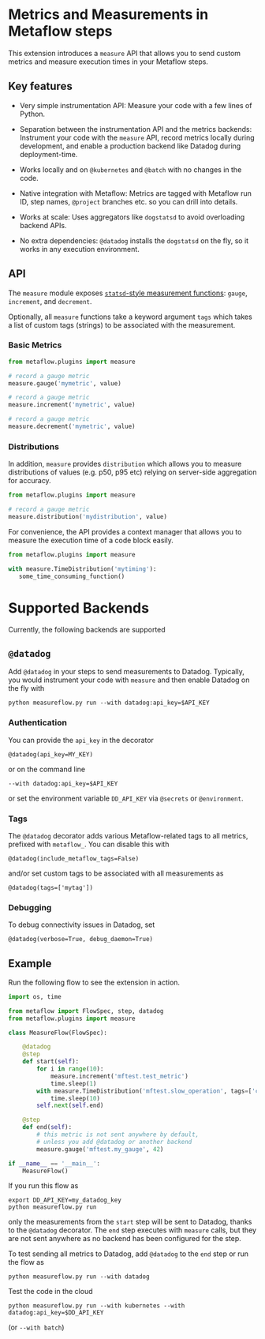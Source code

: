 
# Metrics and Measurements in Metaflow steps

This extension introduces a `measure` API that allows you to send custom
metrics and measure execution times in your Metaflow steps.

## Key features

 - Very simple instrumentation API: Measure your code with a few
   lines of Python.

 - Separation between the instrumentation API and the metrics
   backends: Instrument your code with the `measure` API,
   record metrics locally during development, and enable a
   production backend like Datadog during deployment-time.

 - Works locally and on `@kubernetes` and `@batch` with no
   changes in the code.

 - Native integration with Metaflow: Metrics are tagged
   with Metaflow run ID, step names, `@project` branches
   etc. so you can drill into details.

 - Works at scale: Uses aggregators like `dogstatsd` to
   avoid overloading backend APIs.

 - No extra dependencies: `@datadog` installs the
   `dogstatsd` on the fly, so it works in any execution
   environment.

## API

The `measure` module exposes [`statsd`-style measurement
functions](https://docs.datadoghq.com/metrics/custom_metrics/dogstatsd_metrics_submission/):
`gauge`, `increment`, and `decrement`.

Optionally, all `measure` functions take a keyword argument
`tags` which takes a list of custom tags (strings) to be
associated with the measurement.

### Basic Metrics

```python
from metaflow.plugins import measure

# record a gauge metric
measure.gauge('mymetric', value)

# record a gauge metric
measure.increment('mymetric', value)

# record a gauge metric
measure.decrement('mymetric', value)
```

### Distributions

In addition, `measure` provides `distribution` which allows
you to measure distributions of values (e.g. p50, p95 etc) relying
on server-side aggregation for accuracy.

```python
from metaflow.plugins import measure

# record a gauge metric
measure.distribution('mydistribution', value)

```

For convenience, the API provides a context manager that
allows you to measure the execution time of a code block easily.

```python
from metaflow.plugins import measure

with measure.TimeDistribution('mytiming'):
   some_time_consuming_function()
```

# Supported Backends

Currently, the following backends are supported

## `@datadog`

Add `@datadog` in your steps to send measurements to Datadog.
Typically, you would instrument your code with `measure` and
then enable Datadog on the fly with

```
python measureflow.py run --with datadog:api_key=$API_KEY
```

### Authentication

You can provide the `api_key` in the decorator
```
@datadog(api_key=MY_KEY)
```
or on the command line
```
--with datadog:api_key=$API_KEY
```
or set the environment variable `DD_API_KEY` via `@secrets` or
`@environment`.

### Tags

The `@datadog` decorator adds various Metaflow-related tags
to all metrics, prefixed with `metaflow_`. You can disable
this with
```
@datadog(include_metaflow_tags=False)
```
and/or set custom tags to be associated with all measurements as
```
@datadog(tags=['mytag'])
```

### Debugging

To debug connectivity issues in Datadog, set
```
@datadog(verbose=True, debug_daemon=True)
```

## Example

Run the following flow to see the extension in action.

```python
import os, time

from metaflow import FlowSpec, step, datadog
from metaflow.plugins import measure

class MeasureFlow(FlowSpec):

    @datadog
    @step
    def start(self):
        for i in range(10):
            measure.increment('mftest.test_metric')
            time.sleep(1)
        with measure.TimeDistribution('mftest.slow_operation', tags=['custom_tag']):
            time.sleep(10)
        self.next(self.end)

    @step
    def end(self):
        # this metric is not sent anywhere by default,
        # unless you add @datadog or another backend
        measure.gauge('mftest.my_gauge', 42)

if __name__ == '__main__':
    MeasureFlow()
```

If you run this flow as
```
export DD_API_KEY=my_datadog_key
python measureflow.py run
```
only the measurements from the `start` step will be sent to Datadog,
thanks to the `@datadog` decorator. The `end` step executes with `measure`
calls, but they are not sent anywhere as no backend has been configured
for the step.

To test sending all metrics to Datadog, add `@datadog` to the `end` step
or run the flow as
```
python measureflow.py run --with datadog
```

Test the code in the cloud
```
python measureflow.py run --with kubernetes --with datadog:api_key=$DD_API_KEY
```
(or `--with batch`)


